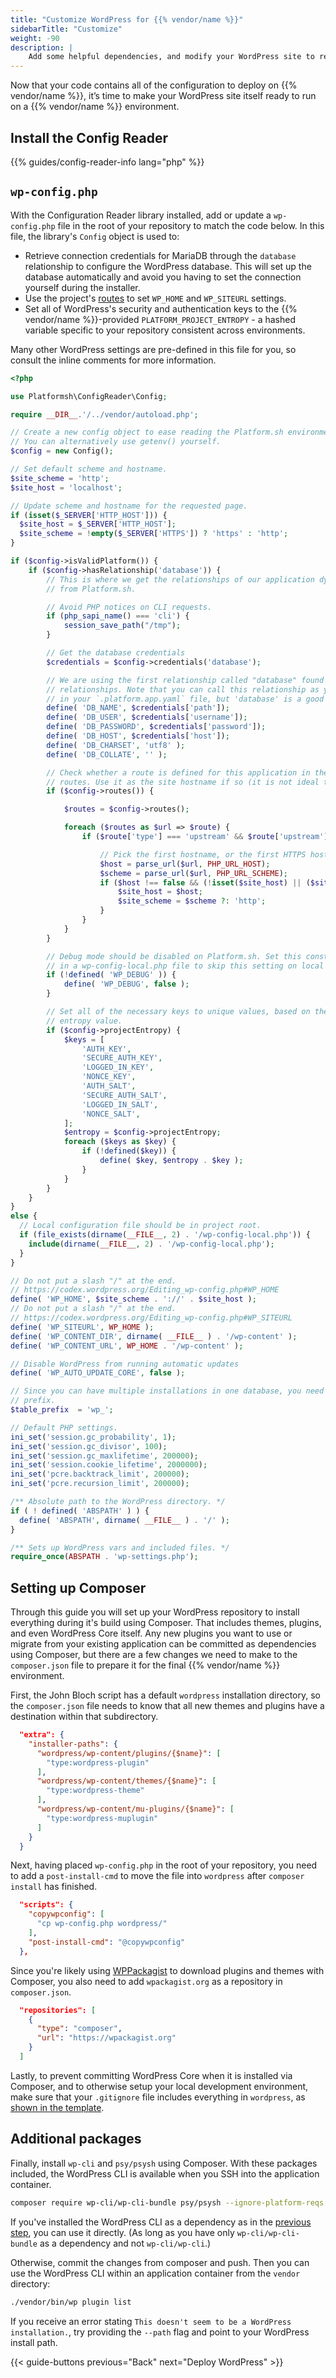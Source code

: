 ```yaml
---
title: "Customize WordPress for {{% vendor/name %}}"
sidebarTitle: "Customize"
weight: -90
description: |
    Add some helpful dependencies, and modify your WordPress site to read from a {{% vendor/name %}} environment.
---
```


Now that your code contains all of the configuration to deploy on {{% vendor/name %}}, it’s time to make your WordPress site itself ready to run on a {{% vendor/name %}} environment.

## Install the Config Reader

{{% guides/config-reader-info lang="php" %}}

## `wp-config.php`

With the Configuration Reader library installed, add or update a `wp-config.php` file in the root of your repository to match the code below. In this file, the library's `Config` object is used to:

*   Retrieve connection credentials for MariaDB through the `database` relationship to configure the WordPress database. This will set up the database automatically and avoid you having to set the connection yourself during the installer.
*   Use the project's [routes](../../../define-routes/_index.md) to set `WP_HOME` and `WP_SITEURL` settings.
*   Set all of WordPress's security and authentication keys to the {{% vendor/name %}}-provided `PLATFORM_PROJECT_ENTROPY` - a hashed variable specific to your repository consistent across environments.

Many other WordPress settings are pre-defined in this file for you, so consult the inline comments for more information.

```php
<?php

use Platformsh\ConfigReader\Config;

require __DIR__.'/../vendor/autoload.php';

// Create a new config object to ease reading the Platform.sh environment variables.
// You can alternatively use getenv() yourself.
$config = new Config();

// Set default scheme and hostname.
$site_scheme = 'http';
$site_host = 'localhost';

// Update scheme and hostname for the requested page.
if (isset($_SERVER['HTTP_HOST'])) {
  $site_host = $_SERVER['HTTP_HOST'];
  $site_scheme = !empty($_SERVER['HTTPS']) ? 'https' : 'http';
}

if ($config->isValidPlatform()) {
	if ($config->hasRelationship('database')) {
		// This is where we get the relationships of our application dynamically
		// from Platform.sh.

		// Avoid PHP notices on CLI requests.
		if (php_sapi_name() === 'cli') {
			session_save_path("/tmp");
		}

		// Get the database credentials
		$credentials = $config->credentials('database');

		// We are using the first relationship called "database" found in your
		// relationships. Note that you can call this relationship as you wish
		// in your `.platform.app.yaml` file, but 'database' is a good name.
		define( 'DB_NAME', $credentials['path']);
		define( 'DB_USER', $credentials['username']);
		define( 'DB_PASSWORD', $credentials['password']);
		define( 'DB_HOST', $credentials['host']);
		define( 'DB_CHARSET', 'utf8' );
		define( 'DB_COLLATE', '' );

		// Check whether a route is defined for this application in the Platform.sh
		// routes. Use it as the site hostname if so (it is not ideal to trust HTTP_HOST).
		if ($config->routes()) {

			$routes = $config->routes();

			foreach ($routes as $url => $route) {
				if ($route['type'] === 'upstream' && $route['upstream'] === $config->applicationName) {

					// Pick the first hostname, or the first HTTPS hostname if one exists.
					$host = parse_url($url, PHP_URL_HOST);
					$scheme = parse_url($url, PHP_URL_SCHEME);
					if ($host !== false && (!isset($site_host) || ($site_scheme === 'http' && $scheme === 'https'))) {
						$site_host = $host;
						$site_scheme = $scheme ?: 'http';
					}
				}
			}
		}

		// Debug mode should be disabled on Platform.sh. Set this constant to true
		// in a wp-config-local.php file to skip this setting on local development.
		if (!defined( 'WP_DEBUG' )) {
			define( 'WP_DEBUG', false );
		}

		// Set all of the necessary keys to unique values, based on the Platform.sh
		// entropy value.
		if ($config->projectEntropy) {
			$keys = [
				'AUTH_KEY',
				'SECURE_AUTH_KEY',
				'LOGGED_IN_KEY',
				'NONCE_KEY',
				'AUTH_SALT',
				'SECURE_AUTH_SALT',
				'LOGGED_IN_SALT',
				'NONCE_SALT',
			];
			$entropy = $config->projectEntropy;
			foreach ($keys as $key) {
				if (!defined($key)) {
					define( $key, $entropy . $key );
				}
			}
		}
	}
}
else {
  // Local configuration file should be in project root.
  if (file_exists(dirname(__FILE__, 2) . '/wp-config-local.php')) {
    include(dirname(__FILE__, 2) . '/wp-config-local.php');
  }
}

// Do not put a slash "/" at the end.
// https://codex.wordpress.org/Editing_wp-config.php#WP_HOME
define( 'WP_HOME', $site_scheme . '://' . $site_host );
// Do not put a slash "/" at the end.
// https://codex.wordpress.org/Editing_wp-config.php#WP_SITEURL
define( 'WP_SITEURL', WP_HOME );
define( 'WP_CONTENT_DIR', dirname( __FILE__ ) . '/wp-content' );
define( 'WP_CONTENT_URL', WP_HOME . '/wp-content' );

// Disable WordPress from running automatic updates
define( 'WP_AUTO_UPDATE_CORE', false );

// Since you can have multiple installations in one database, you need a unique
// prefix.
$table_prefix  = 'wp_';

// Default PHP settings.
ini_set('session.gc_probability', 1);
ini_set('session.gc_divisor', 100);
ini_set('session.gc_maxlifetime', 200000);
ini_set('session.cookie_lifetime', 2000000);
ini_set('pcre.backtrack_limit', 200000);
ini_set('pcre.recursion_limit', 200000);

/** Absolute path to the WordPress directory. */
if ( ! defined( 'ABSPATH' ) ) {
  define( 'ABSPATH', dirname( __FILE__ ) . '/' );
}

/** Sets up WordPress vars and included files. */
require_once(ABSPATH . 'wp-settings.php');
```

## Setting up Composer

Through this guide you will set up your WordPress repository to install everything during it's build using Composer. That includes themes, plugins, and even WordPress Core itself. Any new plugins you want to use or migrate from your existing application can be committed as dependencies using Composer, but there are a few changes we need to make to the `composer.json` file to prepare it for the final {{% vendor/name %}} environment.

First, the John Bloch script has a default `wordpress` installation directory, so the `composer.json` file needs to know that all new themes and plugins have a destination within that subdirectory.

```json
  "extra": {
    "installer-paths": {
      "wordpress/wp-content/plugins/{$name}": [
        "type:wordpress-plugin"
      ],
      "wordpress/wp-content/themes/{$name}": [
        "type:wordpress-theme"
      ],
      "wordpress/wp-content/mu-plugins/{$name}": [
        "type:wordpress-muplugin"
      ]
    }
  }
```

Next, having placed `wp-config.php` in the root of your repository, you need to add a `post-install-cmd` to move the file into `wordpress` after `composer install` has finished.

```json
  "scripts": {
    "copywpconfig": [
      "cp wp-config.php wordpress/"
    ],
    "post-install-cmd": "@copywpconfig"
  },
```

Since you're likely using [WPPackagist](https://wpackagist.org/) to download plugins and themes with Composer, you also need to add `wpackagist.org` as a repository in `composer.json`.

```json
  "repositories": [
    {
      "type": "composer",
      "url": "https://wpackagist.org"
    }
  ]
```

Lastly, to prevent committing WordPress Core when it is installed via Composer, and to otherwise setup your local development environment, make sure that your `.gitignore` file includes everything in `wordpress`, as [shown in the template](https://github.com/platformsh-templates/wordpress-composer/blob/master/.gitignore).

## Additional packages

Finally, install `wp-cli` and `psy/psysh` using Composer.
With these packages included, the WordPress CLI is available when you SSH into the application container.

```bash
composer require wp-cli/wp-cli-bundle psy/psysh --ignore-platform-reqs
```

If you've installed the WordPress CLI as a dependency as in the [previous step](./configure.md#configure-apps-in-platformappyaml),
you can use it directly.
(As long as you have only `wp-cli/wp-cli-bundle` as a dependency and not `wp-cli/wp-cli`.)

Otherwise, commit the changes from composer and push.
Then you can use the WordPress CLI within an application container from the `vendor` directory:

```bash
./vendor/bin/wp plugin list
```

If you receive an error stating `This doesn't seem to be a WordPress installation.`,
try providing the `--path` flag and point to your WordPress install path.

{{< guide-buttons previous="Back" next="Deploy WordPress" >}}
